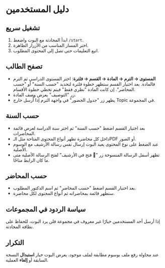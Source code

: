 # دليل المستخدمين

## تشغيل سريع
1. ابدأ المحادثة مع البوت واضغط `/start`.
2. اختر المسار المناسب من الأزرار الظاهرة.
3. اتبع التعليمات حتى تصل إلى المحتوى المطلوب.

## تصفح الطالب
- **المستوى → الترم → المادة → القسم → فلترة**: اختر المستوى الدراسي ثم الترم فالمادة. بعد اختيار القسم ستظهر خطوة فلترة لتحديد "حسب السنة" أو "حسب المحاضر". إن كانت المادة "نظري فقط" فيتم تخطي خطوة الأقسام.
- زر "التوصيف" يعرض وصف المادة.
- يظهر زر "جدول الحضور" في واجهة الترم إذا أُرسل خارج Topic في المجموعة.

## حسب السنة
- بعد اختيار القسم اضغط "حسب السنة" ثم اختر سنة الدراسة لعرض قائمة المحاضرات.
- داخل كل محاضرة تظهر أنواع المحتوى المتاحة مثل الـPDF أو الصور.
- عند الضغط على نوع المحتوى يعيد البوت إرسال نفس رسالة الأرشيف مع الوسوم الأصلية.
- تظهر أسفل الرسالة المنسوخة زر "🔗 فتح في الأرشيف" لفتح الرسالة الأصلية متى ما كان الرابط متاحًا.

## حسب المحاضر
- بعد اختيار القسم اضغط "حسب المحاضر" ثم اسم الدكتور المطلوب.
- ستظهر قائمة بمحاضراته ثم أنواع المحتوى لكل محاضرة.

## سياسة الردود في المجموعات
إذا أرسل أحد المستخدمين خيارًا غير معروف في مجموعة فلن يرد البوت، للحفاظ على نظافة المحادثة.

## التكرار
عند محاولة رفع ملف بوسوم مطابقة لملف موجود، يعرض البوت خيار **استبدال** النسخة السابقة أو **إلغاء** العملية.
